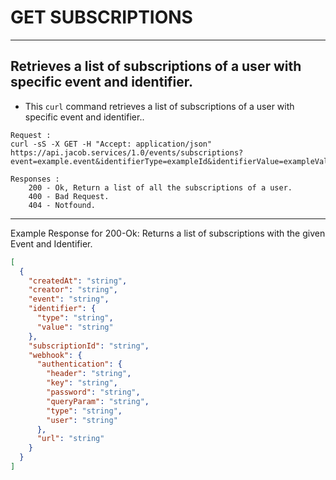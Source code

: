 # GET SUBSCRIPTIONS

---
Retrieves a list of subscriptions of a user with specific event and identifier.
---

* This `curl` command retrieves a list of subscriptions of a user with specific event and identifier..

```
Request :
curl -sS -X GET -H "Accept: application/json"  https://api.jacob.services/1.0/events/subscriptions?event=example.event&identifierType=exampleId&identifierValue=exampleValue&apikey=abcdefghijklmnop

```

``` 
Responses :
    200 - Ok, Return a list of all the subscriptions of a user.
    400 - Bad Request.
    404 - Notfound.
```
--------------------------------------------------------------------------------------
Example Response for 200-Ok: Returns a list of subscriptions with the given Event and Identifier.

```json
[
  {
    "createdAt": "string",
    "creator": "string",
    "event": "string",
    "identifier": {
      "type": "string",
      "value": "string"
    },
    "subscriptionId": "string",
    "webhook": {
      "authentication": {
        "header": "string",
        "key": "string",
        "password": "string",
        "queryParam": "string",
        "type": "string",
        "user": "string"
      },
      "url": "string"
    }
  }
] 
```